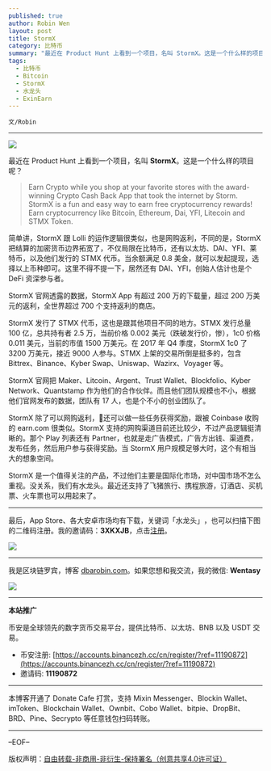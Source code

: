 ```yaml
---
published: true
author: Robin Wen
layout: post
title: StormX
category: 比特币
summary: "最近在 Product Hunt 上看到一个项目，名叫 StormX。这是一个什么样的项目呢？简单讲，StormX 跟 Lolli 的运作逻辑很类似，也是网购返利，不同的是，StormX 把结算的加密货币边界拓宽了，不仅局限在比特币，还有以太坊、DAI、YFI、莱特币，以及他们发行的 STMX 代币。当余额满足 0.8 美金，就可以发起提现，选择以上币种即可。这里不得不提一下，居然还有 DAI、YFI，创始人估计也是个 DeFi 资深参与者。StormX 是一个值得关注的产品，不过他们主要是国际化市场，对中国市场不怎么重视。没关系，我们有水龙头。最近还支持了飞猪旅行、携程旅游，订酒店、买机票、火车票也可以用起来了。"
tags:
  - 比特币
  - Bitcoin
  - StormX
  - 水龙头
  - ExinEarn
---
```


`文/Robin`

***

![](https://cdn.dbarobin.com/z343xps.png)

最近在 Product Hunt 上看到一个项目，名叫 **StormX**。这是一个什么样的项目呢？

> Earn Crypto while you shop at your favorite stores with the award-winning Crypto Cash Back App that took the internet by Storm. StormX is a fun and easy way to earn free cryptocurrency rewards! Earn cryptocurrency like Bitcoin, Ethereum, Dai, YFI, Litecoin and STMX Token.

简单讲，StormX 跟 Lolli 的运作逻辑很类似，也是网购返利，不同的是，StormX 把结算的加密货币边界拓宽了，不仅局限在比特币，还有以太坊、DAI、YFI、莱特币，以及他们发行的 STMX 代币。当余额满足 0.8 美金，就可以发起提现，选择以上币种即可。这里不得不提一下，居然还有 DAI、YFI，创始人估计也是个 DeFi 资深参与者。

StormX 官网透露的数据，StormX App 有超过 200 万的下载量，超过 200 万美元的返利，全世界超过 700 个支持返利的商店。

StormX 发行了 STMX 代币，这也是跟其他项目不同的地方。STMX 发行总量 100 亿，总共持有者 2.5 万，当前价格 0.002 美元（跌破发行价，惨），1c0 价格 0.011 美元，当前的市值 1500 万美元。在 2017 年 Q4 季度，StormX 1c0 了 3200 万美元，接近 9000 人参与。STMX 上架的交易所倒是挺多的，包含 Bittrex、Binance、Kyber Swap、Uniswap、Wazirx、Voyager 等。

StormX 官网把 Maker、Litcoin、Argent、Trust Wallet、Blockfolio、Kyber Network、Quantstamp 作为他们的合作伙伴。而且他们团队规模也不小，根据他们官网发布的数据，团队有 17 人，也是个不小的创业团队了。

StormX 除了可以网购返利，还可以做一些任务获得奖励，跟被 Coinbase 收购的 earn.com 很类似。StormX 支持的网购渠道目前还比较少，不过产品逻辑挺清晰的。那个 Play 列表还有 Partner，也就是走广告模式，广告方出钱、渠道费，发布任务，然后用户参与获得奖励。当 StormX 用户规模足够大时，这个有相当大的想象空间。

StormX 是一个值得关注的产品，不过他们主要是国际化市场，对中国市场不怎么重视。没关系，我们有水龙头。最近还支持了飞猪旅行、携程旅游，订酒店、买机票、火车票也可以用起来了。

***

最后，App Store、各大安卓市场均有下载，关键词「水龙头」​，也可以扫描​下图的二维码注册。​我的邀请码：**3XKXJB**，点击[注册](https://app.exinearn.com/invite/3XKXJB?source=poster)。

![](https://cdn.dbarobin.com/kwdjijt.png)

***

我是区块链罗宾，博客 [dbarobin.com](https://dbarobin.com/)。如果您想和我交流，我的微信: **Wentasy**

![](https://cdn.dbarobin.com/v4yywe2.png)

***

**本站推广**

币安是全球领先的数字货币交易平台，提供比特币、以太坊、BNB 以及 USDT 交易。

* 币安注册: [https://accounts.binancezh.cc/cn/register/?ref=11190872](https://accounts.binancezh.cc/cn/register/?ref=11190872)
* 邀请码: **11190872**

***

本博客开通了 Donate Cafe 打赏，支持 Mixin Messenger、Blockin Wallet、imToken、Blockchain Wallet、Ownbit、Cobo Wallet、bitpie、DropBit、BRD、Pine、Secrypto 等任意钱包扫码转账。

<center>
    <div class="--donate-button"
         data-button-id="f8b9df0d-af9a-460d-8258-d3f435445075"
    ></div>
</center>

***

–EOF–

版权声明：[自由转载-非商用-非衍生-保持署名（创意共享4.0许可证）](http://creativecommons.org/licenses/by-nc-nd/4.0/deed.zh)